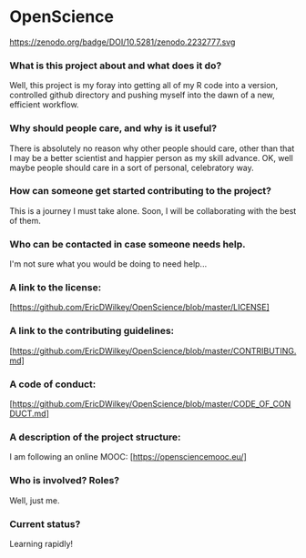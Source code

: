 # OpenScience

https://zenodo.org/badge/DOI/10.5281/zenodo.2232777.svg

### What is this project about and what does it do?
Well, this project is my foray into getting all of my R code into a version, controlled github directory and pushing myself into the dawn of a new, efficient workflow.

### Why should people care, and why is it useful?
There is absolutely no reason why other people should care, other than that I may be a better scientist and happier person as my skill advance. OK, well maybe people should care in a sort of personal, celebratory way.

### How can someone get started contributing to the project?
This is a journey I must take alone. Soon, I will be collaborating with the best of them.

### Who can be contacted in case someone needs help.
I'm not sure what you would be doing to need help...

### A link to the license:
[https://github.com/EricDWilkey/OpenScience/blob/master/LICENSE]

### A link to the contributing guidelines:
[https://github.com/EricDWilkey/OpenScience/blob/master/CONTRIBUTING.md]

### A code of conduct: 
[https://github.com/EricDWilkey/OpenScience/blob/master/CODE_OF_CONDUCT.md]

### A description of the project structure:
I am following an online MOOC: [https://opensciencemooc.eu/]

### Who is involved? Roles?
Well, just me.

### Current status?
Learning rapidly!